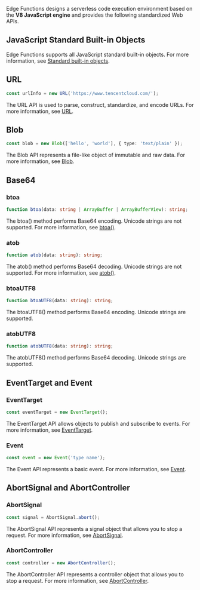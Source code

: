 Edge Functions designs a serverless code execution environment based on the **V8 JavaScript engine** and provides the following standardized Web APIs.

## JavaScript Standard Built-in Objects

Edge Functions supports all JavaScript standard built-in objects. For more information, see [Standard built-in objects](https://developer.mozilla.org/en-US/docs/Web/JavaScript/Reference/Global_Objects).

## URL
```typescript
const urlInfo = new URL('https://www.tencentcloud.com/');
```

The URL API is used to parse, construct, standardize, and encode URLs. For more information, see [URL](https://developer.mozilla.org/en-US/docs/Web/API/URL).

## Blob
```typescript
const blob = new Blob(['hello', 'world'], { type: 'text/plain' });
```

The Blob API represents a file-like object of immutable and raw data. For more information, see [Blob](https://developer.mozilla.org/en-US/docs/Web/API/Blob).

## Base64
### btoa
```typescript
function btoa(data: string | ArrayBuffer | ArrayBufferView): string;
```

The btoa() method performs Base64 encoding. Unicode strings are not supported. For more information, see [btoa()](https://developer.mozilla.org/en-US/docs/Web/API/btoa).

### atob
```typescript
function atob(data: string): string;
```

The atob() method performs Base64 decoding. Unicode strings are not supported. For more information, see [atob()](https://developer.mozilla.org/en-US/docs/Web/API/atob).

### btoaUTF8
```typescript
function btoaUTF8(data: string): string;
```

The btoaUTF8() method performs Base64 encoding. Unicode strings are supported.

### atobUTF8
```typescript
function atobUTF8(data: string): string;
```

The atobUTF8() method performs Base64 decoding. Unicode strings are supported.

## EventTarget and Event

### EventTarget

```typescript
const eventTarget = new EventTarget();
```

The EventTarget API allows objects to publish and subscribe to events. For more information, see [EventTarget](https://developer.mozilla.org/en-US/docs/Web/API/EventTarget).

### Event
```typescript
const event = new Event('type name');
```

The Event API represents a basic event. For more information, see [Event](https://developer.mozilla.org/en-US/docs/Web/API/Event).

## AbortSignal and AbortController
### AbortSignal
```typescript
const signal = AbortSignal.abort();
```

The AbortSignal API represents a signal object that allows you to stop a request. For more information, see [AbortSignal](https://developer.mozilla.org/en-US/docs/Web/API/AbortSignal).

### AbortController
```typescript
const controller = new AbortController();
```

The AbortController API represents a controller object that allows you to stop a request. For more information, see [AbortController](https://developer.mozilla.org/en-US/docs/Web/API/AbortController).
